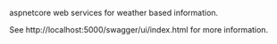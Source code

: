 aspnetcore web services for weather based information.

See http://localhost:5000/swagger/ui/index.html for more information.